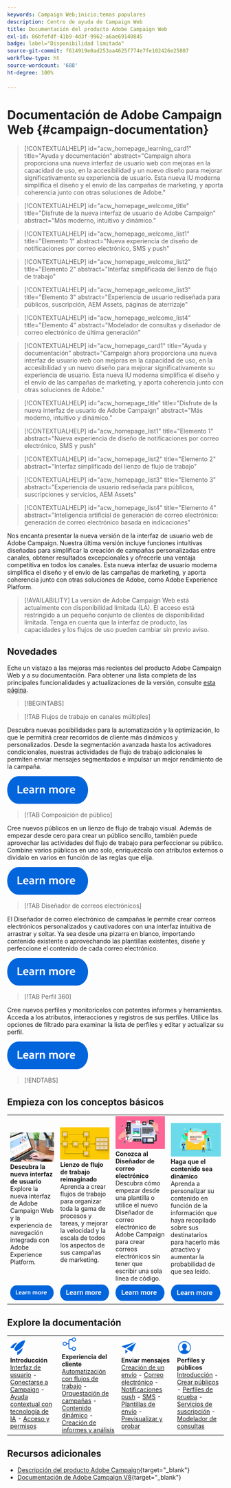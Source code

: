 ```yaml
---
keywords: Campaign Web;inicio;temas populares
description: Centro de ayuda de Campaign Web
title: Documentación del producto Adobe Campaign Web
exl-id: 86bfefdf-41b9-4d3f-9962-a6ae69140845
badge: label="Disponibilidad limitada"
source-git-commit: f614919e0ad253aa4625f774e7fe102426e25807
workflow-type: ht
source-wordcount: '688'
ht-degree: 100%

---
```


# Documentación de Adobe Campaign Web {#campaign-documentation}

>[!CONTEXTUALHELP]
>id="acw_homepage_learning_card1"
>title="Ayuda y documentación"
>abstract="Campaign ahora proporciona una nueva interfaz de usuario web con mejoras en la capacidad de uso, en la accesibilidad y un nuevo diseño para mejorar significativamente su experiencia de usuario. Esta nueva IU moderna simplifica el diseño y el envío de las campañas de marketing, y aporta coherencia junto con otras soluciones de Adobe."

>[!CONTEXTUALHELP]
>id="acw_homepage_welcome_title"
>title="Disfrute de la nueva interfaz de usuario de Adobe Campaign"
>abstract="Más moderno, intuitivo y dinámico."

>[!CONTEXTUALHELP]
>id="acw_homepage_welcome_list1"
>title="Elemento 1"
>abstract="Nueva experiencia de diseño de notificaciones por correo electrónico, SMS y push"

>[!CONTEXTUALHELP]
>id="acw_homepage_welcome_list2"
>title="Elemento 2"
>abstract="Interfaz simplificada del lienzo de flujo de trabajo"

>[!CONTEXTUALHELP]
>id="acw_homepage_welcome_list3"
>title="Elemento 3"
>abstract="Experiencia de usuario rediseñada para públicos, suscripción, AEM Assets, páginas de aterrizaje"

>[!CONTEXTUALHELP]
>id="acw_homepage_welcome_list4"
>title="Elemento 4"
>abstract="Modelador de consultas y diseñador de correo electrónico de última generación"

<!--
>[!CONTEXTUALHELP]
>id="acw_homepage_welcome_list5"
>title="Item 5"
>abstract="Additional Item"-->

<!-- TO REMOVE BELOW-->

>[!CONTEXTUALHELP]
>id="acw_homepage_card1"
>title="Ayuda y documentación"
>abstract="Campaign ahora proporciona una nueva interfaz de usuario web con mejoras en la capacidad de uso, en la accesibilidad y un nuevo diseño para mejorar significativamente su experiencia de usuario. Esta nueva IU moderna simplifica el diseño y el envío de las campañas de marketing, y aporta coherencia junto con otras soluciones de Adobe."

>[!CONTEXTUALHELP]
>id="acw_homepage_title"
>title="Disfrute de la nueva interfaz de usuario de Adobe Campaign"
>abstract="Más moderno, intuitivo y dinámico."

>[!CONTEXTUALHELP]
>id="acw_homepage_list1"
>title="Elemento 1"
>abstract="Nueva experiencia de diseño de notificaciones por correo electrónico, SMS y push"

>[!CONTEXTUALHELP]
>id="acw_homepage_list2"
>title="Elemento 2"
>abstract="Interfaz simplificada del lienzo de flujo de trabajo"

>[!CONTEXTUALHELP]
>id="acw_homepage_list3"
>title="Elemento 3"
>abstract="Experiencia de usuario rediseñada para públicos, suscripciones y servicios, AEM Assets"

>[!CONTEXTUALHELP]
>id="acw_homepage_list4"
>title="Elemento 4"
>abstract="Inteligencia artificial de generación de correo electrónico: generación de correo electrónico basada en indicaciones"

<!--TO REMOVE ABOVE-->

Nos encanta presentar la nueva versión de la interfaz de usuario web de Adobe Campaign. Nuestra última versión incluye funciones intuitivas diseñadas para simplificar la creación de campañas personalizadas entre canales, obtener resultados excepcionales y ofrecerle una ventaja competitiva en todos los canales. Esta nueva interfaz de usuario moderna simplifica el diseño y el envío de las campañas de marketing, y aporta coherencia junto con otras soluciones de Adobe, como Adobe Experience Platform.

>[!AVAILABILITY]
> La versión de Adobe Campaign Web está actualmente con disponibilidad limitada (LA). El acceso está restringido a un pequeño conjunto de clientes de disponibilidad limitada. Tenga en cuenta que la interfaz de producto, las capacidades y los flujos de uso pueden cambiar sin previo aviso.

## Novedades

Eche un vistazo a las mejoras más recientes del producto Adobe Campaign Web y a su documentación. Para obtener una lista completa de las principales funcionalidades y actualizaciones de la versión, consulte [esta página](rn/whats-new.md).

>[!BEGINTABS]

>[!TAB Flujos de trabajo en canales múltiples]

Descubra nuevas posibilidades para la automatización y la optimización, lo que le permitirá crear recorridos de cliente más dinámicos y personalizados. Desde la segmentación avanzada hasta los activadores condicionales, nuestras actividades de flujo de trabajo adicionales le permiten enviar mensajes segmentados e impulsar un mejor rendimiento de la campaña.

[![imagen](assets/do-not-localize/learn-more-button.svg)](workflows/gs-workflows.md)

>[!TAB Composición de público]

Cree nuevos públicos en un lienzo de flujo de trabajo visual. Además de empezar desde cero para crear un público sencillo, también puede aprovechar las actividades del flujo de trabajo para perfeccionar su público. Combine varios públicos en uno solo, enriquézcalo con atributos externos o divídalo en varios en función de las reglas que elija.

[![imagen](assets/do-not-localize/learn-more-button.svg)](audience/create-audience.md)

>[!TAB Diseñador de correos electrónicos]

El Diseñador de correo electrónico de campañas le permite crear correos electrónicos personalizados y cautivadores con una interfaz intuitiva de arrastrar y soltar. Ya sea desde una pizarra en blanco, importando contenido existente o aprovechando las plantillas existentes, diseñe y perfeccione el contenido de cada correo electrónico.

[![imagen](assets/do-not-localize/learn-more-button.svg)](email/get-started-email-designer.md)

>[!TAB Perfil 360]

Cree nuevos perfiles y monitorícelos con potentes informes y herramientas. Acceda a los atributos, interacciones y registros de sus perfiles. Utilice las opciones de filtrado para examinar la lista de perfiles y editar y actualizar su perfil.

[![imagen](assets/do-not-localize/learn-more-button.svg)](audience/gs-audiences-recipients.md)

>[!ENDTABS]

## Empieza con los conceptos básicos

<table style="table-layout:fixed">
  <tr style="border: 0;">
    <td>
    <a href="get-started/user-interface.md"><img src="assets/do-not-localize/menu-ui.jpeg"></a>
    <div><strong>Descubra la nueva interfaz de usuario</strong><br/>Explore la nueva interfaz de Adobe Campaign Web y la experiencia de navegación integrada con Adobe Experience Platform.</div>
    </td>
    <td>
    <a href="workflows/gs-workflows.md"><img src="assets/do-not-localize/menu-workflows.jpeg"></a>
    <div><strong>Lienzo de flujo de trabajo reimaginado</strong><br/>Aprenda a crear flujos de trabajo para organizar toda la gama de procesos y tareas, y mejorar la velocidad y la escala de todos los aspectos de sus campañas de marketing.</div><br/>
    </td>
    <td>
    <a href="email/get-started-email-designer.md"><img src="assets/do-not-localize/menu-email.png"></a>
    <div><strong>Conozca al Diseñador de correo electrónico</strong><br/>Descubra cómo empezar desde una plantilla o utilice el nuevo Diseñador de correo electrónico de Adobe Campaign para crear correos electrónicos sin tener que escribir una sola línea de código.
    </div></td>
    <td>
    <a href="personalization/gs-personalization.md"><img src="assets/do-not-localize/menu-dynamic.png"></a>
    <div><strong>Haga que el contenido sea dinámico</strong><br/>Aprenda a personalizar su contenido en función de la información que haya recopilado sobre sus destinatarios para hacerlo más atractivo y aumentar la probabilidad de que sea leído.</div>
    </td>
  </tr>
  <tr style="border: 0;">
    <td align="center"><a href="get-started/user-interface.md"><img src="assets/do-not-localize/learn-more-button.svg"></a></td>
    <td align="center"><a href="workflows/gs-workflows.md"><img src="assets/do-not-localize/learn-more-button.svg"></a></td>
    <td align="center"><a href="email/get-started-email-designer.md"><img src="assets/do-not-localize/learn-more-button.svg"></a></td>
    <td align="center"><a href="personalization/gs-personalization.md"><img src="assets/do-not-localize/learn-more-button.svg"></a></td>
    </tr>
</table>

## Explore la documentación

<table style="table-layout:auto">
  <tr style="border: 0;">
    <td>
      <img src="assets/do-not-localize/icon-start.svg" width="35px">
    <br/>
      <strong>Introducción</strong><br/><a href="get-started/user-interface.md">Interfaz de usuario</a> - <a href="get-started/connect-to-campaign.md">Conectarse a Campaign</a> - <a href="get-started/using-ai.md">Ayuda contextual con tecnología de IA</a> - <a href="get-started/permissions.md">Acceso y permisos</a>
    </td>
    <td>
      <img src="assets/do-not-localize/icon-experience.svg" width="35px">
    <br/>
      <strong>Experiencia del cliente</strong><br/><a href="workflows/gs-workflows.md" target="_blank">Automatización con flujos de trabajo</a> - <a href="campaigns/gs-campaigns.md" target="_blank">Orquestación de campañas</a> - <a href="personalization/gs-personalization.md">Contenido dinámico</a> - <a href="reporting/gs-reports.md">Creación de informes y análisis</a>
    </td>
    <td>
      <img src="assets/do-not-localize/icon-message.svg" width="35px">
    <br/>
      <strong>Enviar mensajes</strong><br/><a href="msg/gs-deliveries.md">Creación de un envío</a> - <a href="email/create-email.md">Correo electrónico</a> - <a href="push/gs-push.md">Notificaciones push</a> - <a href="sms/gs-sms.md">SMS</a> - <a href="msg/delivery-template.md">Plantillas de envío</a> - <a href="preview-test/preview-test.md">Previsualizar y probar</a> 
    </td>
    <td>
      <img src="assets/do-not-localize/icon_profile.svg" width="35px">
    <br/>
      <strong>Perfiles y públicos</strong><br/><a href="audience/gs-audiences-recipients.md">Introducción</a> - <a href="audience/create-audience.md">Crear públicos</a> - <a href="audience/test-profiles.md">Perfiles de prueba</a> - <a href="audience/manage-services.md">Servicios de suscripción</a> - <a href="query/query-modeler-overview.md">Modelador de consultas</a>
    </td>
  </tr>
</table>

## Recursos adicionales

* [Descripción del producto Adobe Campaign](https://helpx.adobe.com/es/legal/product-descriptions/adobe-campaign-managed-cloud-services.html){target="_blank"}
* [Documentación de Adobe Campaign V8](https://experienceleague.adobe.com/docs/campaign-v8.html?lang=es){target="_blank"}